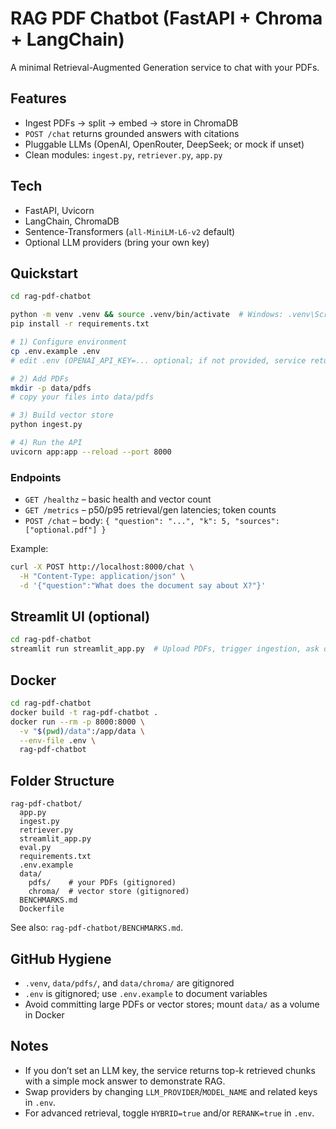 
# RAG PDF Chatbot (FastAPI + Chroma + LangChain)

A minimal Retrieval-Augmented Generation service to chat with your PDFs.

## Features
- Ingest PDFs -> split -> embed -> store in ChromaDB
- `POST /chat` returns grounded answers with citations
- Pluggable LLMs (OpenAI, OpenRouter, DeepSeek; or mock if unset)
- Clean modules: `ingest.py`, `retriever.py`, `app.py`

## Tech
- FastAPI, Uvicorn
- LangChain, ChromaDB
- Sentence-Transformers (`all-MiniLM-L6-v2` default)
- Optional LLM providers (bring your own key)

## Quickstart
```bash
cd rag-pdf-chatbot

python -m venv .venv && source .venv/bin/activate  # Windows: .venv\Scripts\activate
pip install -r requirements.txt

# 1) Configure environment
cp .env.example .env
# edit .env (OPENAI_API_KEY=... optional; if not provided, service returns retrieved chunks with a mock answer)

# 2) Add PDFs
mkdir -p data/pdfs
# copy your files into data/pdfs

# 3) Build vector store
python ingest.py

# 4) Run the API
uvicorn app:app --reload --port 8000
```

### Endpoints
- `GET /healthz` – basic health and vector count
- `GET /metrics` – p50/p95 retrieval/gen latencies; token counts
- `POST /chat` – body: `{ "question": "...", "k": 5, "sources": ["optional.pdf"] }`

Example:
```bash
curl -X POST http://localhost:8000/chat \
  -H "Content-Type: application/json" \
  -d '{"question":"What does the document say about X?"}'
```

## Streamlit UI (optional)
```bash
cd rag-pdf-chatbot
streamlit run streamlit_app.py  # Upload PDFs, trigger ingestion, ask questions
```

## Docker
```bash
cd rag-pdf-chatbot
docker build -t rag-pdf-chatbot .
docker run --rm -p 8000:8000 \
  -v "$(pwd)/data":/app/data \
  --env-file .env \
  rag-pdf-chatbot
```

## Folder Structure
```
rag-pdf-chatbot/
  app.py
  ingest.py
  retriever.py
  streamlit_app.py
  eval.py
  requirements.txt
  .env.example
  data/
    pdfs/    # your PDFs (gitignored)
    chroma/  # vector store (gitignored)
  BENCHMARKS.md
  Dockerfile
```
See also: `rag-pdf-chatbot/BENCHMARKS.md`.

## GitHub Hygiene
- `.venv`, `data/pdfs/`, and `data/chroma/` are gitignored
- `.env` is gitignored; use `.env.example` to document variables
- Avoid committing large PDFs or vector stores; mount `data/` as a volume in Docker

## Notes
- If you don’t set an LLM key, the service returns top-k retrieved chunks with a simple mock answer to demonstrate RAG.
- Swap providers by changing `LLM_PROVIDER`/`MODEL_NAME` and related keys in `.env`.
- For advanced retrieval, toggle `HYBRID=true` and/or `RERANK=true` in `.env`.
